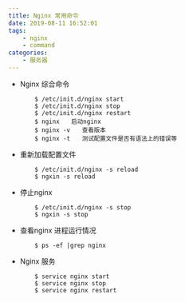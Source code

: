 ```yaml
---
title: Nginx 常用命令
date: 2019-08-11 16:52:01
tags:
    - nginx
    - command
categories:
    - 服务器
---
```



- Nginx 综合命令
    ```
        $ /etc/init.d/nginx start
        $ /etc/init.d/nginx stop
        $ /etc/init.d/nginx restart
        $ nginx　　启动nginx
        $ nginx -v　　查看版本
        $ nginx -t　　测试配置文件是否有语法上的错误等
    ```

- 重新加载配置文件
    ```
        $ /etc/init.d/nginx -s reload 
        $ ngxin -s reload
    ``` 

- 停止nginx
    ```
        $ /etc/init.d/nginx -s stop
        $ ngxin -s stop
    ``` 

- 查看nginx 进程运行情况
    ```
        $ ps -ef |grep nginx
    ``` 

- Nginx 服务
    ```
        $ service nginx start
        $ service nginx stop
        $ service nginx restart
    ``` 

